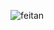 ![feitan](https://user-images.githubusercontent.com/109463812/183640096-67c6cbcc-a96b-4068-a3bf-64555b56efda.jpg)
